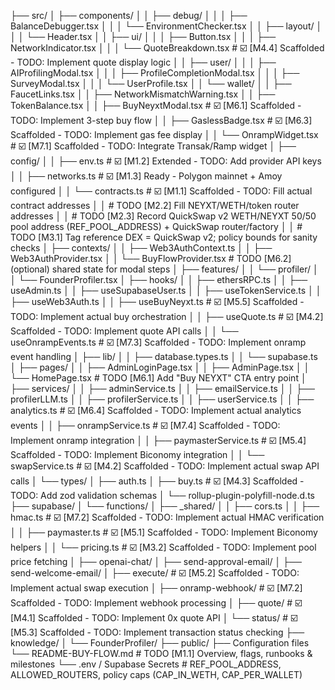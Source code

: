 ├── src/
│   ├── components/
│   │   ├── debug/
│   │   │   ├── BalanceDebugger.tsx
│   │   │   └── EnvironmentChecker.tsx
│   │   ├── layout/
│   │   │   └── Header.tsx
│   │   ├── ui/
│   │   │   ├── Button.tsx
│   │   │   ├── NetworkIndicator.tsx
│   │   │   └── QuoteBreakdown.tsx                 # ☑️ [M4.4] Scaffolded - TODO: Implement quote display logic
│   │   ├── user/
│   │   │   ├── AIProfilingModal.tsx
│   │   │   ├── ProfileCompletionModal.tsx
│   │   │   ├── SurveyModal.tsx
│   │   │   └── UserProfile.tsx
│   │   └── wallet/
│   │       ├── FaucetLinks.tsx
│   │       ├── NetworkMismatchWarning.tsx
│   │       ├── TokenBalance.tsx
│   │       ├── BuyNeyxtModal.tsx                  # ☑️ [M6.1] Scaffolded - TODO: Implement 3-step buy flow
│   │       ├── GaslessBadge.tsx                   # ☑️ [M6.3] Scaffolded - TODO: Implement gas fee display
│   │       └── OnrampWidget.tsx                   # ☑️ [M7.1] Scaffolded - TODO: Integrate Transak/Ramp widget
│   ├── config/
│   │   ├── env.ts                                 # ☑️ [M1.2] Extended - TODO: Add provider API keys
│   │   ├── networks.ts                            # ☑️ [M1.3] Ready - Polygon mainnet + Amoy configured
│   │   └── contracts.ts                           # ☑️ [M1.1] Scaffolded - TODO: Fill actual contract addresses
│   │                                              # TODO [M2.2] Fill NEYXT/WETH/token router addresses
│   │                                              # TODO [M2.3] Record QuickSwap v2 WETH/NEYXT 50/50 pool address (REF_POOL_ADDRESS) + QuickSwap router/factory
│   │                                              # TODO [M3.1] Tag reference DEX = QuickSwap v2; policy bounds for sanity checks
│   ├── contexts/
│   │   ├── Web3AuthContext.ts
│   │   ├── Web3AuthProvider.tsx
│   │   └── BuyFlowProvider.tsx                    # TODO [M6.2] (optional) shared state for modal steps
│   ├── features/
│   │   └── profiler/
│   │       └── FounderProfiler.tsx
│   ├── hooks/
│   │   ├── ethersRPC.ts
│   │   ├── useAdmin.ts
│   │   ├── useSupabaseUser.ts
│   │   ├── useTokenService.ts
│   │   ├── useWeb3Auth.ts
│   │   ├── useBuyNeyxt.ts                         # ☑️ [M5.5] Scaffolded - TODO: Implement actual buy orchestration
│   │   ├── useQuote.ts                            # ☑️ [M4.2] Scaffolded - TODO: Implement quote API calls
│   │   └── useOnrampEvents.ts                     # ☑️ [M7.3] Scaffolded - TODO: Implement onramp event handling
│   ├── lib/
│   │   ├── database.types.ts
│   │   └── supabase.ts
│   ├── pages/
│   │   ├── AdminLoginPage.tsx
│   │   ├── AdminPage.tsx
│   │   └── HomePage.tsx                           # TODO [M6.1] Add "Buy NEYXT" CTA entry point
│   ├── services/
│   │   ├── adminService.ts
│   │   ├── emailService.ts
│   │   ├── profilerLLM.ts
│   │   ├── profilerService.ts
│   │   ├── userService.ts
│   │   ├── analytics.ts                           # ☑️ [M6.4] Scaffolded - TODO: Implement actual analytics events
│   │   ├── onrampService.ts                       # ☑️ [M7.4] Scaffolded - TODO: Implement onramp integration
│   │   ├── paymasterService.ts                    # ☑️ [M5.4] Scaffolded - TODO: Implement Biconomy integration
│   │   └── swapService.ts                         # ☑️ [M4.2] Scaffolded - TODO: Implement actual swap API calls
│   └── types/
│       ├── auth.ts
│       ├── buy.ts                                 # ☑️ [M4.3] Scaffolded - TODO: Add zod validation schemas
│       └── rollup-plugin-polyfill-node.d.ts
├── supabase/
│   └── functions/
│       ├── _shared/
│       │   ├── cors.ts
│       │   ├── hmac.ts                            # ☑️ [M7.2] Scaffolded - TODO: Implement actual HMAC verification
│       │   ├── paymaster.ts                       # ☑️ [M5.1] Scaffolded - TODO: Implement Biconomy helpers
│       │   └── pricing.ts                         # ☑️ [M3.2] Scaffolded - TODO: Implement pool price fetching
│       ├── openai-chat/
│       ├── send-approval-email/
│       ├── send-welcome-email/
│       ├── execute/                               # ☑️ [M5.2] Scaffolded - TODO: Implement actual swap execution
│       ├── onramp-webhook/                        # ☑️ [M7.2] Scaffolded - TODO: Implement webhook processing
│       ├── quote/                                 # ☑️ [M4.1] Scaffolded - TODO: Implement 0x quote API
│       └── status/                                # ☑️ [M5.3] Scaffolded - TODO: Implement transaction status checking
├── knowledge/
│   └── FounderProfiler/
├── public/
├── Configuration files
└── README-BUY-FLOW.md                              # TODO [M1.1] Overview, flags, runbooks & milestones
└── .env / Supabase Secrets                # REF_POOL_ADDRESS, ALLOWED_ROUTERS, policy caps (CAP_IN_WETH, CAP_PER_WALLET)